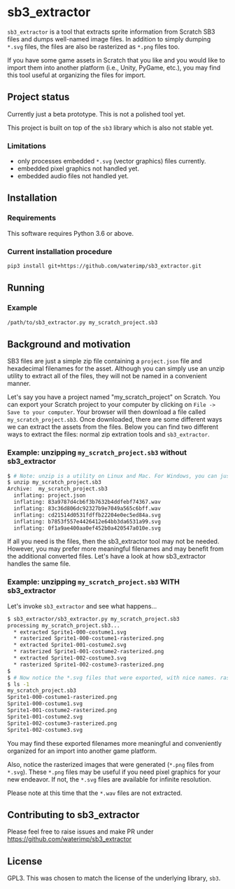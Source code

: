 # sb3_extractor

`sb3_extractor` is a tool that extracts sprite information from Scratch SB3 files and dumps well-named image files. In addition to simply dumping `*.svg` files, the files are also be rasterized as `*.png` files too.

If you have some game assets in Scratch that you like and you would like to import them into another platform (i.e., Unity, PyGame, etc.), you may find this tool useful at organizing the files for import.


## Project status

Currently just a beta prototype. This is not a polished tool yet.

This project is built on top of the `sb3` library which is also not stable yet.

### Limitations

* only processes embedded `*.svg` (vector graphics) files currently.
* embedded pixel graphics not handled yet.
* embedded audio files not handled yet.


## Installation

### Requirements

This software requires Python 3.6 or above.

### Current installation procedure

```bash
pip3 install git+https://github.com/waterimp/sb3_extractor.git
```


## Running

### Example

```bash
/path/to/sb3_extractor.py my_scratch_project.sb3
```


## Background and motivation

SB3 files are just a simple zip file containing a `project.json` file and hexadecimal filenames for the asset.
Although you can simply use an unzip utility to extract all of the files, they will not be named in a convenient manner.

Let's say you have a project named "my_scratch_project" on Scratch.
You can export your Scratch project to your computer by clicking on `File -> Save to your computer`.
Your browser will then download a file called `my_scratch_project.sb3`.
Once downloaded, there are some different ways we can extract the assets from the files.
Below you can find two different ways to extract the files: normal zip extration tools and `sb3_extractor`.

### Example: unzipping `my_scratch_project.sb3` without sb3_extractor


```bash
$ # Note: unzip is a utility on Linux and Mac. For Windows, you can just right-click on the file to unzip or use the "Expand-Archive" powershell command.
$ unzip my_scratch_project.sb3
Archive:  my_scratch_project.sb3
  inflating: project.json            
  inflating: 83a9787d4cb6f3b7632b4ddfebf74367.wav  
  inflating: 83c36d806dc92327b9e7049a565c6bff.wav  
  inflating: cd21514d0531fdffb22204e0ec5ed84a.svg  
  inflating: b7853f557e4426412e64bb3da6531a99.svg  
  inflating: 0f1a9ae400aa0ef452b0a420547a010e.svg  
```

If all you need is the files, then the sb3_extractor tool may not be needed.
However, you may prefer more meaningful filenames and may benefit from the additional converted files. Let's have a look at how sb3_extractor handles the same file.

### Example: unzipping `my_scratch_project.sb3` WITH sb3_extractor

Let's invoke `sb3_extractor` and see what happens...

```bash
$ sb3_extractor/sb3_extractor.py my_scratch_project.sb3
processing my_scratch_project.sb3...
  * extracted Sprite1-000-costume1.svg
  * rasterized Sprite1-000-costume1-rasterized.png
  * extracted Sprite1-001-costume2.svg
  * rasterized Sprite1-001-costume2-rasterized.png
  * extracted Sprite1-002-costume3.svg
  * rasterized Sprite1-002-costume3-rasterized.png
$
$ # Now notice the *.svg files that were exported, with nice names. rasterized *.png files were rendered as well.
$ ls -1
my_scratch_project.sb3
Sprite1-000-costume1-rasterized.png
Sprite1-000-costume1.svg
Sprite1-001-costume2-rasterized.png
Sprite1-001-costume2.svg
Sprite1-002-costume3-rasterized.png
Sprite1-002-costume3.svg
```

You may find these exported filenames more meaningful and conveniently organized for an import into another game platform.

Also, notice the rasterized images that were generated (`*.png` files from `*.svg`). These `*.png` files may be useful if you need pixel graphics for your new endeavor. If not, the `*.svg` files are available for infinite resolution.

Please note at this time that the `*.wav` files are not extracted.

## Contributing to sb3_extractor

Please feel free to raise issues and make PR under https://github.com/waterimp/sb3_extractor


## License

GPL3. This was chosen to match the license of the underlying library, `sb3`.
